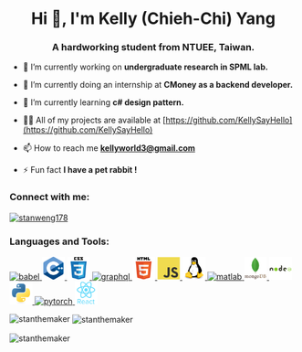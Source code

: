 <h1 align="center">Hi 👋, I'm Kelly (Chieh-Chi) Yang</h1>
<h3 align="center">A hardworking student from NTUEE, Taiwan.</h3>

- 🔭 I’m currently working on **undergraduate research in SPML lab.**

- 🔭 I’m currently doing an internship at **CMoney as a backend developer.**

- 🌱 I’m currently learning **c# design pattern.**

- 👨‍💻 All of my projects are available at [https://github.com/KellySayHello](https://github.com/KellySayHello)

- 📫 How to reach me **kellyworld3@gmail.com**

- ⚡ Fun fact **I have a pet rabbit !**

<h3 align="left">Connect with me:</h3>
<p align="left">
<a href="https://www.linkedin.com/in/%E5%80%A2%E7%B6%BA-%E6%A5%8A-b86284255/" target="blank"><img align="center" src="https://raw.githubusercontent.com/rahuldkjain/github-profile-readme-generator/master/src/images/icons/Social/linked-in-alt.svg" alt="stanweng178" height="30" width="40" /></a>
</p>

<h3 align="left">Languages and Tools:</h3>
<p align="left"><a href="https://babeljs.io/" target="_blank" rel="noreferrer"> <img src="https://www.vectorlogo.zone/logos/babeljs/babeljs-icon.svg" alt="babel" width="40" height="40"/>  </a> <a href="https://www.w3schools.com/cpp/" target="_blank" rel="noreferrer"> <img src="https://raw.githubusercontent.com/devicons/devicon/master/icons/cplusplus/cplusplus-original.svg" alt="cplusplus" width="40" height="40"/> </a> <a href="https://www.w3schools.com/css/" target="_blank" rel="noreferrer"> <img src="https://raw.githubusercontent.com/devicons/devicon/master/icons/css3/css3-original-wordmark.svg" alt="css3" width="40" height="40"/> </a> <a href="https://graphql.org" target="_blank" rel="noreferrer"> <img src="https://www.vectorlogo.zone/logos/graphql/graphql-icon.svg" alt="graphql" width="40" height="40"/> </a><a href="https://www.w3.org/html/" target="_blank" rel="noreferrer"> <img src="https://raw.githubusercontent.com/devicons/devicon/master/icons/html5/html5-original-wordmark.svg" alt="html5" width="40" height="40"/> </a> <a href="https://developer.mozilla.org/en-US/docs/Web/JavaScript" target="_blank" rel="noreferrer"> <img src="https://raw.githubusercontent.com/devicons/devicon/master/icons/javascript/javascript-original.svg" alt="javascript" width="40" height="40"/> </a> <a href="https://www.linux.org/" target="_blank" rel="noreferrer"> <img src="https://raw.githubusercontent.com/devicons/devicon/master/icons/linux/linux-original.svg" alt="linux" width="40" height="40"/> </a> <a href="https://www.mathworks.com/" target="_blank" rel="noreferrer"> <img src="https://upload.wikimedia.org/wikipedia/commons/2/21/Matlab_Logo.png" alt="matlab" width="40" height="40"/> </a> <a href="https://www.mongodb.com/" target="_blank" rel="noreferrer"> <img src="https://raw.githubusercontent.com/devicons/devicon/master/icons/mongodb/mongodb-original-wordmark.svg" alt="mongodb" width="40" height="40"/> </a> <a href="https://nodejs.org" target="_blank" rel="noreferrer"> <img src="https://raw.githubusercontent.com/devicons/devicon/master/icons/nodejs/nodejs-original-wordmark.svg" alt="nodejs" width="40" height="40"/> </a>  <a href="https://www.python.org" target="_blank" rel="noreferrer"> <img src="https://raw.githubusercontent.com/devicons/devicon/master/icons/python/python-original.svg" alt="python" width="40" height="40"/> </a> <a href="https://pytorch.org/" target="_blank" rel="noreferrer"> <img src="https://www.vectorlogo.zone/logos/pytorch/pytorch-icon.svg" alt="pytorch" width="40" height="40"/> </a> <a href="https://reactjs.org/" target="_blank" rel="noreferrer"> <img src="https://raw.githubusercontent.com/devicons/devicon/master/icons/react/react-original-wordmark.svg" alt="react" width="40" height="40"/> </a> </p>

<p><img align="left" src="https://github-readme-stats.vercel.app/api/top-langs?username=KellySayHello&show_icons=true&locale=en&layout=compact" alt="stanthemaker" /></p>

<p>&nbsp;<img align="center" src="https://github-readme-stats.vercel.app/api?username=KellySayHello&show_icons=true&locale=en" alt="stanthemaker" /></p>

<p><img align="center" src="https://github-readme-streak-stats.herokuapp.com/?user=KellySayHello&" alt="stanthemaker" /></p>

